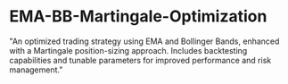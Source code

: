# EMA-BB-Martingale-Optimization
"An optimized trading strategy using EMA and Bollinger Bands, enhanced with a Martingale position-sizing approach. Includes backtesting capabilities and tunable parameters for improved performance and risk management."
